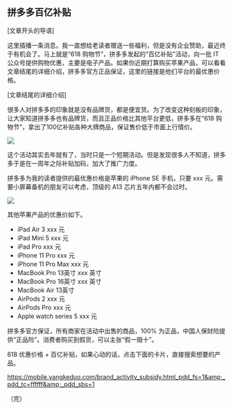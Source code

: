 ## 拼多多百亿补贴

[文章开头的导语]

这里插播一条消息。我一直想给老读者赠送一些福利，但是没有企业赞助，最近终于有机会了。马上就是“618 购物节”，拼多多发起的“百亿补贴”活动，向一批 IT 公众号提供购物优惠，主要是电子产品。如果你近期打算购买苹果产品，可以看看文章结尾的详细介绍，拼多多官方正品保证，这里的链接是他们平台的最优惠价格。

[文章结尾的详细介绍]

很多人对拼多多的印象就是没有品牌货，都是便宜货。为了改变这种刻板的印象，让大家知道拼多多也有品牌货，而且正品价格比其他平台更低，拼多多在“618 购物节”，拿出了100亿补贴各种大牌商品，保证售价低于市面上行情价。

![](https://www.wangbase.com/blogimg/asset/202006/bg2020061413.jpg)

这个活动其实去年就有了，当时只是一个短期活动。但是发现很多人不知道，拼多多于是在一周年之际补贴加码，加大了推广力度。

拼多多为我的读者提供的最优惠价格是苹果的 iPhone SE 手机，只要 xxx 元。需要小屏幕备机的朋友可以考虑，顶级的 A13 芯片五年内都不会过时。

![](https://www.wangbase.com/blogimg/asset/202006/bg2020061412.jpg)

其他苹果产品的优惠价如下。

- iPad Air 3 xxx 元
- iPad Mini 5 xxx 元
- iPad Pro xxx 元
- iPhone 11 Pro xxx 元
- iPhone 11 Pro Max xxx 元
- MacBook Pro 13英寸 xxx 英寸
- MacBook Pro 16英寸 xxx 英寸
- MacBook Air 13英寸
- AirPods 2 xxx 元
- AirPods Pro xxx 元
- Apple watch series 5 xxx 元

拼多多官方保证，所有商家在活动中出售的商品，100% 为正品，中国人保财险提供“正品险”。消费者购买到假货，可以主张“假一赔十”。

618 优惠价格 + 百亿补贴，如果心动的话，点击下面的卡片，直接搜索想要的产品。

https://mobile.yangkeduo.com/brand_activity_subsidy.html_pdd_fs=1&amp;_pdd_tc=ffffff&amp;_pdd_sbs=1

（完）


